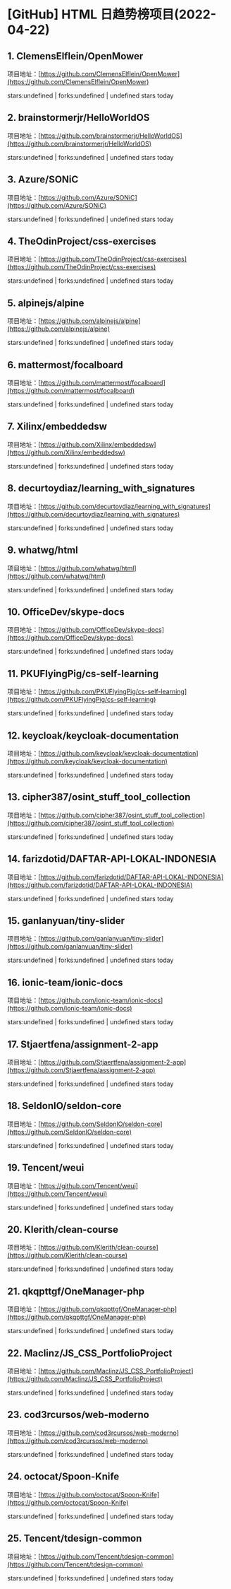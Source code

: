 # [GitHub] HTML 日趋势榜项目(2022-04-22)

## 1. ClemensElflein/OpenMower 

项目地址：[https://github.com/ClemensElflein/OpenMower](https://github.com/ClemensElflein/OpenMower)

stars:undefined | forks:undefined | undefined stars today 



## 2. brainstormerjr/HelloWorldOS 

项目地址：[https://github.com/brainstormerjr/HelloWorldOS](https://github.com/brainstormerjr/HelloWorldOS)

stars:undefined | forks:undefined | undefined stars today 



## 3. Azure/SONiC 

项目地址：[https://github.com/Azure/SONiC](https://github.com/Azure/SONiC)

stars:undefined | forks:undefined | undefined stars today 



## 4. TheOdinProject/css-exercises 

项目地址：[https://github.com/TheOdinProject/css-exercises](https://github.com/TheOdinProject/css-exercises)

stars:undefined | forks:undefined | undefined stars today 



## 5. alpinejs/alpine 

项目地址：[https://github.com/alpinejs/alpine](https://github.com/alpinejs/alpine)

stars:undefined | forks:undefined | undefined stars today 



## 6. mattermost/focalboard 

项目地址：[https://github.com/mattermost/focalboard](https://github.com/mattermost/focalboard)

stars:undefined | forks:undefined | undefined stars today 



## 7. Xilinx/embeddedsw 

项目地址：[https://github.com/Xilinx/embeddedsw](https://github.com/Xilinx/embeddedsw)

stars:undefined | forks:undefined | undefined stars today 



## 8. decurtoydiaz/learning_with_signatures 

项目地址：[https://github.com/decurtoydiaz/learning_with_signatures](https://github.com/decurtoydiaz/learning_with_signatures)

stars:undefined | forks:undefined | undefined stars today 



## 9. whatwg/html 

项目地址：[https://github.com/whatwg/html](https://github.com/whatwg/html)

stars:undefined | forks:undefined | undefined stars today 



## 10. OfficeDev/skype-docs 

项目地址：[https://github.com/OfficeDev/skype-docs](https://github.com/OfficeDev/skype-docs)

stars:undefined | forks:undefined | undefined stars today 



## 11. PKUFlyingPig/cs-self-learning 

项目地址：[https://github.com/PKUFlyingPig/cs-self-learning](https://github.com/PKUFlyingPig/cs-self-learning)

stars:undefined | forks:undefined | undefined stars today 



## 12. keycloak/keycloak-documentation 

项目地址：[https://github.com/keycloak/keycloak-documentation](https://github.com/keycloak/keycloak-documentation)

stars:undefined | forks:undefined | undefined stars today 



## 13. cipher387/osint_stuff_tool_collection 

项目地址：[https://github.com/cipher387/osint_stuff_tool_collection](https://github.com/cipher387/osint_stuff_tool_collection)

stars:undefined | forks:undefined | undefined stars today 



## 14. farizdotid/DAFTAR-API-LOKAL-INDONESIA 

项目地址：[https://github.com/farizdotid/DAFTAR-API-LOKAL-INDONESIA](https://github.com/farizdotid/DAFTAR-API-LOKAL-INDONESIA)

stars:undefined | forks:undefined | undefined stars today 



## 15. ganlanyuan/tiny-slider 

项目地址：[https://github.com/ganlanyuan/tiny-slider](https://github.com/ganlanyuan/tiny-slider)

stars:undefined | forks:undefined | undefined stars today 



## 16. ionic-team/ionic-docs 

项目地址：[https://github.com/ionic-team/ionic-docs](https://github.com/ionic-team/ionic-docs)

stars:undefined | forks:undefined | undefined stars today 



## 17. Stjaertfena/assignment-2-app 

项目地址：[https://github.com/Stjaertfena/assignment-2-app](https://github.com/Stjaertfena/assignment-2-app)

stars:undefined | forks:undefined | undefined stars today 



## 18. SeldonIO/seldon-core 

项目地址：[https://github.com/SeldonIO/seldon-core](https://github.com/SeldonIO/seldon-core)

stars:undefined | forks:undefined | undefined stars today 



## 19. Tencent/weui 

项目地址：[https://github.com/Tencent/weui](https://github.com/Tencent/weui)

stars:undefined | forks:undefined | undefined stars today 



## 20. Klerith/clean-course 

项目地址：[https://github.com/Klerith/clean-course](https://github.com/Klerith/clean-course)

stars:undefined | forks:undefined | undefined stars today 



## 21. qkqpttgf/OneManager-php 

项目地址：[https://github.com/qkqpttgf/OneManager-php](https://github.com/qkqpttgf/OneManager-php)

stars:undefined | forks:undefined | undefined stars today 



## 22. Maclinz/JS_CSS_PortfolioProject 

项目地址：[https://github.com/Maclinz/JS_CSS_PortfolioProject](https://github.com/Maclinz/JS_CSS_PortfolioProject)

stars:undefined | forks:undefined | undefined stars today 



## 23. cod3rcursos/web-moderno 

项目地址：[https://github.com/cod3rcursos/web-moderno](https://github.com/cod3rcursos/web-moderno)

stars:undefined | forks:undefined | undefined stars today 



## 24. octocat/Spoon-Knife 

项目地址：[https://github.com/octocat/Spoon-Knife](https://github.com/octocat/Spoon-Knife)

stars:undefined | forks:undefined | undefined stars today 



## 25. Tencent/tdesign-common 

项目地址：[https://github.com/Tencent/tdesign-common](https://github.com/Tencent/tdesign-common)

stars:undefined | forks:undefined | undefined stars today 



